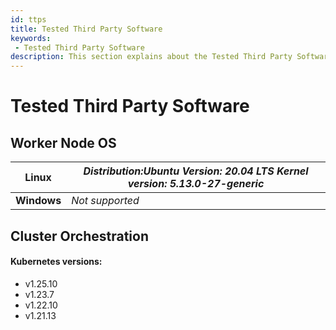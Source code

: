```yaml
---
id: ttps
title: Tested Third Party Software
keywords:
 - Tested Third Party Software
description: This section explains about the Tested Third Party Software.
---
```

# Tested Third Party Software

## **Worker Node OS**

| **Linux**   | _Distribution:Ubuntu Version: 20.04 LTS Kernel version: 5.13.0-27-generic_ |
|-------------|----------------------------------------------------------------------------|
| **Windows** | _Not supported_                                                            |

## **Cluster Orchestration**

#### Kubernetes versions:

 * v1.25.10
 * v1.23.7 
 * v1.22.10
 * v1.21.13